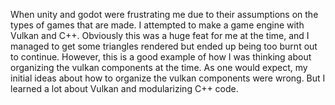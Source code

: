 When unity and godot were frustrating me due to their assumptions on the types of games that are made. I attempted to make a game engine with Vulkan and C++. Obviously this was a huge feat for me at the time, and I managed to get some triangles rendered but ended up being too burnt out to continue. However, this is a good example of how I was thinking about organizing the vulkan components at the time. As one would expect, my initial ideas about how to organize the vulkan components were wrong. But I learned a lot about Vulkan and modularizing C++ code.  

